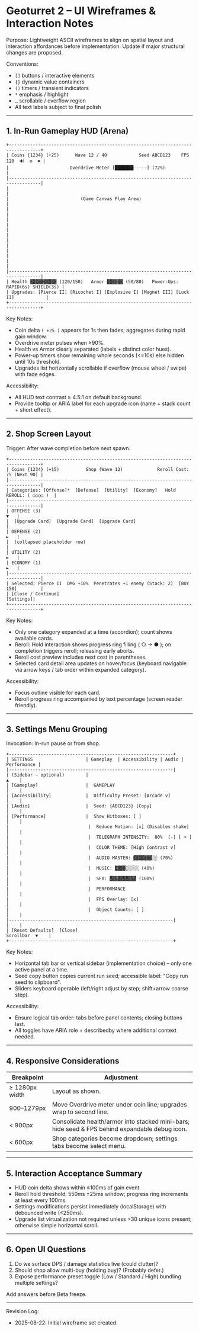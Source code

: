<!-- markdownlint-disable MD013 -->
# Geoturret 2 – UI Wireframes & Interaction Notes

Purpose: Lightweight ASCII wireframes to align on spatial layout and interaction affordances before implementation. Update if major structural changes are proposed.

Conventions:

- `[]` buttons / interactive elements
- `{}` dynamic value containers
- `()` timers / transient indicators
- `*` emphasis / highlight
- `…` scrollable / overflow region
- All text labels subject to final polish

---

## 1. In‑Run Gameplay HUD (Arena)

```text
+----------------------------------------------------------------------------------+
| Coins {1234} (+25)      Wave 12 / 40            Seed ABCD123    FPS 120  🔊  ⚙  ✖ |
|                       Overdrive Meter [███████-----] (72%)                     |
|----------------------------------------------------------------------------------|
|                                                                                  |
|                           (Game Canvas Play Area)                                |
|                                                                                  |
|                                                                                  |
|                                                                                  |
|                                                                                  |
|                                                                                  |
|                                                                                  |
|----------------------------------------------------------------------------------|
| Health ▓▓▓▓▓▓▓▓▓▓ (120/150)   Armor ▓▓▓▓▓▓ (50/80)   Power-Ups: RAPID(6s) SHIELD(3s) |
| Upgrades: [Pierce II] [Ricochet I] [Explosive I] [Magnet III] [Luck II]            |
+----------------------------------------------------------------------------------+
```

Key Notes:

- Coin delta `( +25 )` appears for 1s then fades; aggregates during rapid gain window.
- Overdrive meter pulses when ≥90%.
- Health vs Armor clearly separated (labels + distinct color hues).
- Power-up timers show remaining whole seconds (<=10s) else hidden until 10s threshold.
- Upgrades list horizontally scrollable if overflow (mouse wheel / swipe) with fade edges.

Accessibility:

- All HUD text contrast ≥ 4.5:1 on default background.
- Provide tooltip or ARIA label for each upgrade icon (name + stack count + short effect).

---

## 2. Shop Screen Layout

Trigger: After wave completion before next spawn.

```text
+----------------------------------------------------------------------------------+
| Coins {1234} (+15)          Shop (Wave 12)             Reroll Cost: 75 (Next 90) |
|----------------------------------------------------------------------------------|
| Categories: [Offense]*  [Defense]  [Utility]  [Economy]   Hold REROLL: ( ○○○○ )  |
|----------------------------------------------------------------------------------|
| OFFENSE (3)                                                                  ▼   |
|  [Upgrade Card]  [Upgrade Card]  [Upgrade Card]                                  |
| DEFENSE (2)                                                                  ►   |
|  (collapsed placeholder row)                                                   |
| UTILITY (2)                                                                  ►   |
| ECONOMY (1)                                                                  ►   |
|----------------------------------------------------------------------------------|
| Selected: Pierce II  DMG +10%  Penetrates +1 enemy (Stack: 2)  [BUY 150]         |
| [Close / Continue]                                                     [Settings]|
+----------------------------------------------------------------------------------+
```

Key Notes:

- Only one category expanded at a time (accordion); count shows available cards.
- Reroll: Hold interaction shows progress ring filling ( ○ -> ● ); on completion triggers reroll; releasing early aborts.
- Reroll cost preview includes next cost in parentheses.
- Selected card detail area updates on hover/focus (keyboard navigable via arrow keys / tab order within expanded category).

Accessibility:

- Focus outline visible for each card.
- Reroll progress ring accompanied by text percentage (screen reader friendly).

---

## 3. Settings Menu Grouping

Invocation: In-run pause or from shop.

```text
+--------------------------------------------------------------+
| SETTINGS                    | Gameplay  | Accessibility | Audio | Performance |
|--------------------------------------------------------------|
| (Sidebar – optional)        |                                           ▲    |
| [Gameplay]                  |  GAMEPLAY                                 │    |
| [Accessibility]             |  Difficulty Preset: [Arcade v]            │    |
| [Audio]                     |  Seed: {ABCD123} [Copy]                   │    |
| [Performance]               |  Show Hitboxes: [ ]                       │    |
|                              |  Reduce Motion: [x] (Disables shake)      │    |
|                              |  TELEGRAPH INTENSITY:  80%  [-] [ + ]     │    |
|                              |  COLOR THEME: [High Contrast v]          │    |
|                              |  AUDIO MASTER: ▓▓▓▓▓▓▓░░ (70%)           │    |
|                              |  MUSIC: ▓▓▓▓░░░░░ (40%)                  │    |
|                              |  SFX: ▓▓▓▓▓▓▓▓▓▓ (100%)                  │    |
|                              |  PERFORMANCE                              │    |
|                              |  FPS Overlay: [x]                         │    |
|                              |  Object Counts: [ ]                      │    |
|--------------------------------------------------------------|           │    |
| [Reset Defaults]  [Close]                                     Scrollbar  ▼    |
+--------------------------------------------------------------+
```

Key Notes:

- Horizontal tab bar or vertical sidebar (implementation choice) – only one active panel at a time.
- Seed copy button copies current run seed; accessible label: "Copy run seed to clipboard".
- Sliders keyboard operable (left/right adjust by step; shift+arrow coarse step).

Accessibility:

- Ensure logical tab order: tabs before panel contents; closing buttons last.
- All toggles have ARIA role + describedby where additional context needed.

---

## 4. Responsive Considerations

| Breakpoint | Adjustment |
|------------|------------|
| ≥ 1280px width | Layout as shown. |
| 900–1279px | Move Overdrive meter under coin line; upgrades wrap to second line. |
| < 900px | Consolidate health/armor into stacked mini-bars; hide seed & FPS behind expandable debug icon. |
| < 600px | Shop categories become dropdown; settings tabs become select menu. |

---

## 5. Interaction Acceptance Summary

- HUD coin delta shows within ≤100ms of gain event.
- Reroll hold threshold: 550ms ±25ms window; progress ring increments at least every 100ms.
- Settings modifications persist immediately (localStorage) with debounced write (≤250ms).
- Upgrade list virtualization not required unless >30 unique icons present; otherwise simple horizontal scroll.

---

## 6. Open UI Questions

1. Do we surface DPS / damage statistics live (could clutter)?
2. Should shop allow multi-buy (holding buy)? (Probably defer.)
3. Expose performance preset toggle (Low / Standard / High) bundling multiple settings?

Add answers before Beta freeze.

---

Revision Log:

- 2025-08-22: Initial wireframe set created.
